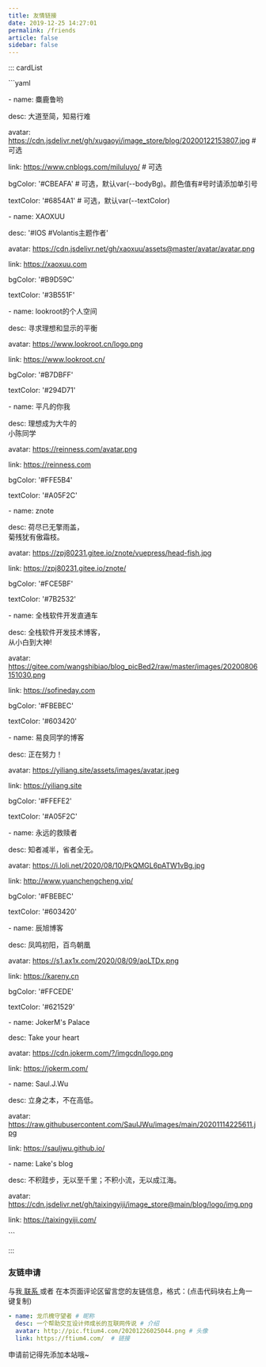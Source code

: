 ```yaml
---
title: 友情链接
date: 2019-12-25 14:27:01
permalink: /friends
article: false
sidebar: false
---
```


<!-- 普通卡片列表容器，可用于友情链接、项目推荐、古诗词展示等。

cardList 后面可跟随一个数字表示每行最多显示多少个，选值范围1~4，默认3。在小屏时会根据屏幕宽度减少每行显示数量。 -->

::: cardList

\```yaml

\- name: 麋鹿鲁哟

 desc: 大道至简，知易行难

 avatar: https://cdn.jsdelivr.net/gh/xugaoyi/image_store/blog/20200122153807.jpg # 可选

 link: https://www.cnblogs.com/miluluyo/ # 可选

 bgColor: '#CBEAFA' # 可选，默认var(--bodyBg)。颜色值有#号时请添加单引号

 textColor: '#6854A1' # 可选，默认var(--textColor)

\- name: XAOXUU

 desc: '#IOS #Volantis主题作者'

 avatar: https://cdn.jsdelivr.net/gh/xaoxuu/assets@master/avatar/avatar.png

 link: https://xaoxuu.com

 bgColor: '#B9D59C'

 textColor: '#3B551F'

\- name: lookroot的个人空间

 desc: 寻求理想和显示的平衡

 avatar: https://www.lookroot.cn/logo.png

 link: https://www.lookroot.cn/

 bgColor: '#B7DBFF'

 textColor: '#294D71'

\- name: 平凡的你我

 desc: 理想成为大牛的<br/>小陈同学

 avatar: https://reinness.com/avatar.png

 link: https://reinness.com

 bgColor: '#FFE5B4'

 textColor: '#A05F2C'

\- name: znote

 desc: 荷尽已无擎雨盖，<br/>菊残犹有傲霜枝。

 avatar: https://zpj80231.gitee.io/znote/vuepress/head-fish.jpg

 link: https://zpj80231.gitee.io/znote/

 bgColor: '#FCE5BF'

 textColor: '#7B2532'

\- name: 全栈软件开发直通车

 desc: 全栈软件开发技术博客，<br/>从小白到大神!

 avatar: https://gitee.com/wangshibiao/blog_picBed2/raw/master/images/20200806151030.png

 link: https://sofineday.com

 bgColor: '#FBEBEC'

 textColor: '#603420'

\- name: 易良同学的博客

 desc: 正在努力！

 avatar: https://yiliang.site/assets/images/avatar.jpeg

 link: https://yiliang.site

 bgColor: '#FFEFE2'

 textColor: '#A05F2C'

\- name: 永远的救赎者

 desc: 知者减半，省者全无。

 avatar: https://i.loli.net/2020/08/10/PkQMGL6pATW1vBg.jpg

 link: http://www.yuanchengcheng.vip/

 bgColor: '#FBEBEC'

 textColor: '#603420'

\- name: 辰旭博客

 desc: 凤鸣初阳，百鸟朝凰

 avatar: https://s1.ax1x.com/2020/08/09/aoLTDx.png

 link: https://kareny.cn

 bgColor: '#FFCEDE'

 textColor: '#621529'

\- name: JokerM's Palace

 desc: Take your heart

 avatar: https://cdn.jokerm.com/?/imgcdn/logo.png

 link: https://jokerm.com/

\- name: Saul.J.Wu

 desc: 立身之本，不在高低。

 avatar: https://raw.githubusercontent.com/SaulJWu/images/main/20201114225611.jpg

 link: https://sauljwu.github.io/

\- name: Lake's blog

 desc: 不积跬步，无以至千里；不积小流，无以成江海。

 avatar: https://cdn.jsdelivr.net/gh/taixingyiji/image_store@main/blog/logo/img.png

 link: https://taixingyiji.com/

 \```

:::




### 友链申请

与我[ 联系 ](/about/#联系)或者 在本页面评论区留言您的友链信息，格式：(点击代码块右上角一键复制)


```yaml
- name: 龙爪槐守望者 # 昵称
  desc: 一个帮助交互设计师成长的互联网传说 # 介绍
  avatar: http://pic.ftium4.com/20201226025044.png # 头像
  link: https://ftium4.com/  # 链接
```

申请前记得先添加本站哦~
